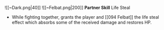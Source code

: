 
![[~Dark.png|40]]
![[~Felbat.png|200]]
**Partner Skill**
Life Steal
- While fighting together, grants the player and [[094 Felbat]] the life steal effect which absorbs some of the received damage and restores HP.